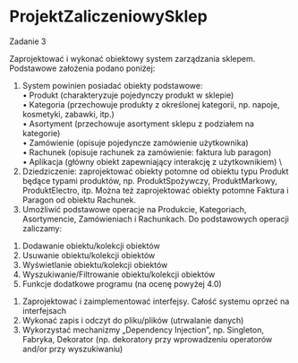 # ProjektZaliczeniowySklep

Zadanie 3

Zaprojektować i wykonać obiektowy system zarządzania sklepem. Podstawowe założenia podano poniżej:


1.	System powinien posiadać obiekty podstawowe: \
•	Produkt (charakteryzuje pojedynczy produkt w sklepie) \
•	Kategoria (przechowuje produkty z określonej kategorii, np. napoje, kosmetyki, zabawki, itp.) \
•	Asortyment (przechowuje asortyment sklepu z podziałem na kategorie) \
•	Zamówienie (opisuje pojedyncze zamówienie użytkownika) \
•	Rachunek (opisuje rachunek za zamówienie: faktura lub paragon) \
•	Aplikacja (główny obiekt zapewniający interakcję z użytkownikiem) \
2.	Dziedziczenie: zaprojektować obiekty potomne od obiektu typu Produkt będące typami produktów, np. ProduktSpożywczy, ProduktMarkowy, ProduktElectro, itp. Można też zaprojektować obiekty potomne Faktura i Paragon od obiektu Rachunek.
3.	Umożliwić podstawowe operacje na Produkcie, Kategoriach, Asortymencie, Zamówieniach i Rachunkach. Do podstawowych operacji zaliczamy:
1)	Dodawanie obiektu/kolekcji obiektów
2)	Usuwanie obiektu/kolekcji obiektów
3)	Wyświetlanie obiektu/kolekcji obiektów
4)	Wyszukiwanie/Filtrowanie obiektu/kolekcji obiektów
4)	Funkcje dodatkowe programu (na ocenę powyżej 4.0)
1.	Zaprojektować i zaimplementować interfejsy. Całość systemu oprzeć na interfejsach
2.	Wykonać zapis i odczyt do pliku/plików (utrwalanie danych)
3.	Wykorzystać mechanizmy „Dependency Injection”, np. Singleton, Fabryka, Dekorator (np. dekoratory przy wprowadzeniu operatorów and/or przy wyszukiwaniu)

